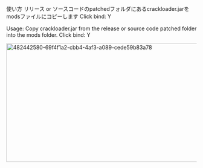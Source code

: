 使い方 リリース or ソースコードのpatchedフォルダにあるcrackloader.jarをmodsファイルにコピーします
Click bind: Y

Usage: Copy crackloader.jar from the release or source code patched folder into the mods folder.
Click bind: Y


<img width="904" height="314" alt="482442580-69f4f1a2-cbb4-4af3-a089-cede59b83a78" src="https://github.com/user-attachments/assets/113ef265-32d4-439c-8f91-8d9531f87376" />
